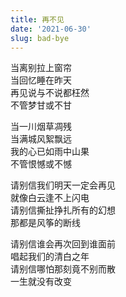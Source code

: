 ```yaml
---
title: 再不见
date: '2021-06-30'
slug: bad-bye
---
```


当离别拉上窗帘  
当回忆睡在昨天  
再见说与不说都枉然  
不管梦甘或不甘

当一川烟草凋残  
当满城风絮飘远  
我的心已如雨中山果<!--# 雨中山果落，灯下草虫鸣 https://yihui.org/cn/2015/09/memory/ -->  
不管恨憾或不憾<!--# 恨取古意，非今意，即：遗憾，而非仇恨 -->

请别信我们明天一定会再见  
就像白云逢不上闪电  
请别信撕扯挣扎所有的幻想  
那都是风筝的断线

请别信谁会再次回到谁面前  
唱起我们的清白之年  
请别信哪怕那刻竟不别而散<!--# 诗歌麻烦的地方就在此，有时候为了照顾形式需要调整语序，此处若为了更通顺，“请别信”三个字最好是挪到下一行 -->  
一生就没有改变

<!--# 今晨偶尔重听到很久没听过的小虎队《再见》，心想若反弹琵琶，不能再见又该如何？ -->

<!--
当离别拉开窗帘
当回忆睡在胸前
要说再见真的很伤感
只有梦依旧香甜

当蜻蜓不再飞翔
当蝴蝶不再流浪
我的心已告别青苹果
只有爱依旧灿烂

请相信我们明天一定会再见
就像白云离不开蓝天
请相信欢笑泪水所有的约定
都是忘不掉的日记

请相信我会再次回到你面前
唱起我们无悔的青春
请相信虽然此刻就要说拜拜
明天我们会再见
-->
